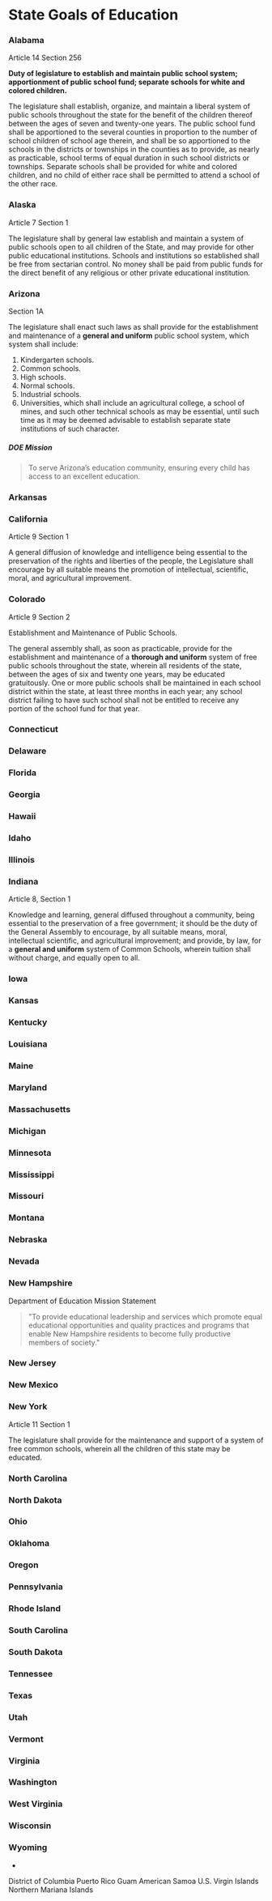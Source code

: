 # State Goals of Education

### Alabama

Article 14 Section 256

**Duty of legislature to establish and maintain public school system; apportionment of public school fund; separate schools for white and colored children.**

The legislature shall establish, organize, and maintain a liberal system of public schools throughout the state for the benefit of the children thereof between the ages of seven and twenty-one years. The public school fund shall be apportioned to the several counties in proportion to the number of school children of school age therein, and shall be so apportioned to the schools in the districts or townships in the counties as to provide, as nearly as practicable, school terms of equal duration in such school districts or townships. Separate schools shall be provided for white and colored children, and no child of either race shall be permitted to attend a school of the other race.

### Alaska

Article 7 Section 1

The legislature shall by general law establish and maintain a system of public schools open to all children of the State, and may provide for other public educational institutions. Schools and institutions so established shall be free from sectarian control. No money shall be paid from public funds for the direct benefit of any religious or other private educational institution.

### Arizona

Section 1A

The legislature shall enact such laws as shall provide for the establishment and maintenance of a **general and uniform** public school system, which system shall include:

1. Kindergarten schools.
2. Common schools.
3. High schools.
4. Normal schools.
5. Industrial schools.
6. Universities, which shall include an agricultural college, a school of mines, and such other technical schools as may be essential, until such time as it may be deemed advisable to establish separate state institutions of such character.


##### DOE Mission

> To serve Arizona’s education community, ensuring every child has access to an excellent education.


### Arkansas




### California

Article 9 Section 1

A general diffusion of knowledge and intelligence being
essential to the preservation of the rights and liberties of the
people, the Legislature shall encourage by all suitable means the promotion of intellectual, scientific, moral, and agricultural improvement.


### Colorado

Article 9 Section 2

Establishment and Maintenance of Public Schools.

The general assembly shall, as soon as practicable, provide for the establishment and maintenance of a **thorough and uniform** system of free public schools throughout the state, wherein all residents of the state, between the ages of six and twenty­ one years, may be educated gratuitously. One or more public schools shall be maintained in each school district within the state, at least three months in each year; any school district failing to have such school shall not be entitled to receive any portion of the school fund for that year.


### Connecticut



### Delaware
### Florida
### Georgia
### Hawaii
### Idaho
### Illinois
### Indiana

Article 8, Section 1

Knowledge and learning, general diffused throughout a community, being essential to the preservation of a free government; it should be the duty of the General Assembly to encourage, by all suitable means, moral, intellectual scientific, and agricultural improvement; and provide, by law, for a **general and uniform** system of Common Schools, wherein tuition shall without charge, and equally open to all.

### Iowa
### Kansas
### Kentucky
### Louisiana
### Maine
### Maryland
### Massachusetts
### Michigan
### Minnesota
### Mississippi
### Missouri
### Montana
### Nebraska
### Nevada
### New Hampshire

Department of Education Mission Statement

> "To provide educational leadership and services which promote equal educational opportunities and quality practices and programs that enable New Hampshire residents to become fully productive members of society."

### New Jersey
### New Mexico
### New York

Article 11 Section 1

The legislature shall provide for the maintenance and support of a system of free common schools, wherein all the children of this state may be educated.

### North Carolina
### North Dakota
### Ohio
### Oklahoma
### Oregon
### Pennsylvania
### Rhode Island
### South Carolina
### South Dakota
### Tennessee
### Texas
### Utah
### Vermont
### Virginia
### Washington
### West Virginia
### Wisconsin
### Wyoming
*
District of Columbia
Puerto Rico
Guam
American Samoa
U.S. Virgin Islands
Northern Mariana Islands
